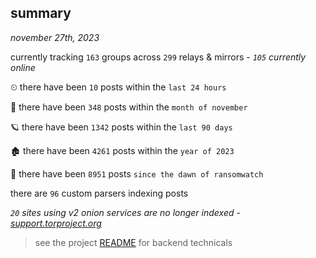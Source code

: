 
## summary
_november 27th, 2023_

currently tracking `163` groups across `299` relays & mirrors - _`105` currently online_

⏲ there have been `10` posts within the `last 24 hours`

🦈 there have been `348` posts within the `month of november`

🪐 there have been `1342` posts within the `last 90 days`

🏚 there have been `4261` posts within the `year of 2023`

🦕 there have been `8951` posts `since the dawn of ransomwatch`

there are `96` custom parsers indexing posts

_`20` sites using v2 onion services are no longer indexed - [support.torproject.org](https://support.torproject.org/onionservices/v2-deprecation/)_

> see the project [README](https://github.com/joshhighet/ransomwatch#ransomwatch--) for backend technicals

